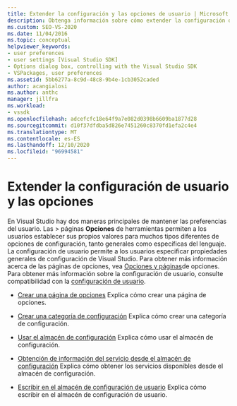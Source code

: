 ```yaml
---
title: Extender la configuración y las opciones de usuario | Microsoft Docs
description: Obtenga información sobre cómo extender la configuración de usuario y las opciones en el SDK de Visual Studio mediante los recursos de este artículo.
ms.custom: SEO-VS-2020
ms.date: 11/04/2016
ms.topic: conceptual
helpviewer_keywords:
- user preferences
- user settings [Visual Studio SDK]
- Options dialog box, controlling with the Visual Studio SDK
- VSPackages, user preferences
ms.assetid: 5bb6277a-8c9d-48c8-9b4e-1cb3052caded
author: acangialosi
ms.author: anthc
manager: jillfra
ms.workload:
- vssdk
ms.openlocfilehash: adcefcfc18e64f9a7e082d0398b6609ba1877d28
ms.sourcegitcommit: d10f37dfdba5d826e7451260c8370fd1efa2c4e4
ms.translationtype: MT
ms.contentlocale: es-ES
ms.lasthandoff: 12/10/2020
ms.locfileid: "96994581"
---
```

# <a name="extend-user-settings-and-options"></a>Extender la configuración de usuario y las opciones
En Visual Studio hay dos maneras principales de mantener las preferencias del usuario. Las   >  páginas **Opciones** de herramientas permiten a los usuarios establecer sus propios valores para muchos tipos diferentes de opciones de configuración, tanto generales como específicas del lenguaje. La configuración de usuario permite a los usuarios especificar propiedades generales de configuración de Visual Studio. Para obtener más información acerca de las páginas de opciones, vea [Opciones y páginas](../extensibility/internals/options-and-options-pages.md)de opciones. Para obtener más información sobre la configuración de usuario, consulte compatibilidad con la [configuración de usuario](../extensibility/internals/support-for-user-settings.md).

- [Crear una página de opciones](../extensibility/creating-an-options-page.md) Explica cómo crear una página de opciones.

- [Crear una categoría de configuración](../extensibility/creating-a-settings-category.md) Explica cómo crear una categoría de configuración.

- [Usar el almacén de configuración](../extensibility/using-the-settings-store.md) Explica cómo usar el almacén de configuración.

- [Obtención de información del servicio desde el almacén de configuración](../extensibility/getting-service-information-from-the-settings-store.md) Explica cómo obtener los servicios disponibles desde el almacén de configuración.

- [Escribir en el almacén de configuración de usuario](../extensibility/writing-to-the-user-settings-store.md) Explica cómo escribir en el almacén de configuración de usuario.
